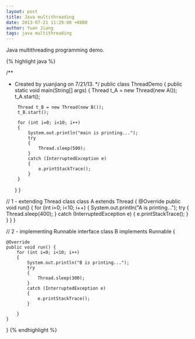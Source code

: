 ```yaml
---
layout: post
title: Java multithreading
date: 2013-07-21 11:29:00 +0800
author: Yuan Jiang
tags: java multithreading
---
```


Java multithreading programming demo.

{% highlight java %}

/**
 * Created by yuanjiang on 7/21/13.
 */
public class ThreadDemo
{
    public static void main(String[] args)
    {
        Thread t_A = new Thread(new A());
        t_A.start();

        Thread t_B = new Thread(new B());
        t_B.start();

        for (int i=0; i<10; i++)
        {
            System.out.println("main is printing...");
            try
            {
                Thread.sleep(500);
            }
            catch (InterruptedException e)
            {
                e.printStackTrace();
            }
        }
    }
}



// 1 - extending Thread class
class A extends Thread
{
    @Override
    public void run()
    {
        for (int i=0; i<10; i++)
        {
            System.out.println("A is printing...");
            try
            {
                Thread.sleep(400);
            }
            catch (InterruptedException e)
            {
                e.printStackTrace();
            }
        }
    }
}


// 2 - implementing Runnable interface
class B implements Runnable
{

    @Override
    public void run() {
        for (int i=0; i<10; i++)
        {
            System.out.println("B is printing...");
            try
            {
                Thread.sleep(300);
            }
            catch (InterruptedException e)
            {
                e.printStackTrace();
            }

        }
    }
}
{% endhighlight %}
